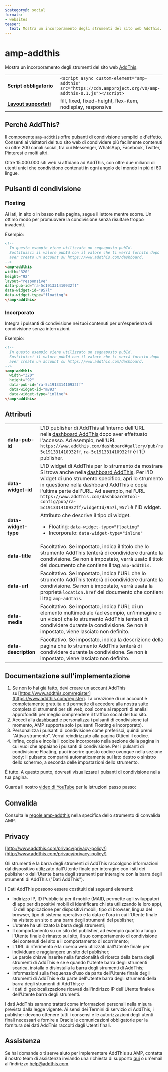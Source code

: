 ```yaml
---
$category@: social
formats:
- websites
teaser:
  text: Mostra un incorporamento degli strumenti del sito web AddThis.
---
```



<!--
Copyright 2018 The AMP HTML Authors. All Rights Reserved.

Licensed under the Apache License, Version 2.0 (the "License");
you may not use this file except in compliance with the License.
You may obtain a copy of the License at

      http://www.apache.org/licenses/LICENSE-2.0

Unless required by applicable law or agreed to in writing, software
distributed under the License is distributed on an "AS-IS" BASIS,
WITHOUT WARRANTIES OR CONDITIONS OF ANY KIND, either express or implied.
See the License for the specific language governing permissions and
limitations under the License.
-->

# amp-addthis

Mostra un incorporamento degli strumenti del sito web [AddThis](https://www.addthis.com).

<table>
  <tr>
    <td width="40%"><strong>Script obbligatorio</strong></td>
    <td><code>&lt;script async custom-element="amp-addthis" src="https://cdn.ampproject.org/v0/amp-addthis-0.1.js">&lt;/script></code></td>
  </tr>
  <tr>
    <td class="col-fourty"><strong><a href="../../../documentation/guides-and-tutorials/develop/style_and_layout/control_layout.md">Layout supportati</a></strong></td>
    <td>fill, fixed, fixed-height, flex-item, nodisplay, responsive</td>
  </tr>
</table>


## Perché AddThis?

Il componente `amp-addthis` offre pulsanti di condivisione semplici e d'effetto. Consenti ai visitatori del tuo sito web di condividere più facilmente contenuti su oltre 200 canali social, tra cui Messenger, WhatsApp, Facebook, Twitter, Pinterest e molti altri.

Oltre 15.000.000 siti web si affidano ad AddThis, con oltre due miliardi di utenti unici che condividono contenuti in ogni angolo del mondo in più di 60 lingue.

## Pulsanti di condivisione

### Floating

Ai lati, in alto o in basso nella pagina, segue il lettore mentre scorre. Un ottimo modo per promuovere la condivisione senza risultare troppo invadenti.

Esempio:
```html
<!--
  In questo esempio viene utilizzato un segnaposto pubId.
  Sostituisci il valore pubId con il valore che ti verrà fornito dopo
  aver creato un account su https://www.addthis.com/dashboard.
-->
<amp-addthis
width="320"
height="92"
layout="responsive"
data-pub-id="ra-5c191331410932ff"
data-widget-id="957l"
data-widget-type="floating">
</amp-addthis>
```

### Incorporato

Integra i pulsanti di condivisione nei tuoi contenuti per un'esperienza di condivisione senza interruzioni.

Esempio:
```html
<!--
  In questo esempio viene utilizzato un segnaposto pubId.
  Sostituisci il valore pubId con il valore che ti verrà fornito dopo
  aver creato un account su https://www.addthis.com/dashboard.
-->
<amp-addthis
  width="320"
  height="92"
  data-pub-id="ra-5c191331410932ff"
  data-widget-id="mv93"
  data-widget-type="inline">
</amp-addthis>
```

## Attributi

<table>
  <tr>
    <td width="40%"><strong>data-pub-id</strong></td>
    <td>L'ID publisher di AddThis all'interno dell'URL nella <a href="https://addthis.com/dashboard">dashboard AddThis</a> dopo aver effettuato l'accesso. Ad esempio, nell'URL <code>https://www.addthis.com/dashboard#gallery/pub/ra-5c191331410932ff</code>, <code>ra-5c191331410932ff</code> è l'ID publisher.</td>
  </tr>
  <tr>
    <td width="40%"><strong>data-widget-id</strong></td>
    <td>L'ID widget di AddThis per lo strumento da mostrare. Si trova anche nella <a href="https://addthis.com/dashboard">dashboard AddThis</a>. Per l'ID widget di uno strumento specifico, apri lo strumento in questione nella dashboard AddThis e copia l'ultima parte dell'URL. Ad esempio, nell'URL <code>https://www.addthis.com/dashboard#tool-config/pub/ra-5c191331410932ff/widgetId/957l</code>, <code>957l</code> è l'ID widget.</td>
  </tr>
  <tr>
    <td width="40%"><strong>data-widget-type</strong></td>
    <td>Attributo che descrive il tipo di widget.
      <ul>
        <li>Floating: <code>data-widget-type="floating"</code></li>
        <li>Incorporato: <code>data-widget-type="inline"</code></li>
      </ul></td>
    </tr>
    <tr>
      <td width="40%"><strong>data-title</strong></td>
      <td>Facoltativo. Se impostato, indica il titolo che lo strumento AddThis tenterà di condividere durante la condivisione. Se non è impostato, verrà usato il titolo del documento che contiene il tag <code>amp-addthis</code>.</td>
    </tr>
    <tr>
      <td width="40%"><strong>data-url</strong></td>
      <td>Facoltativo. Se impostato, indica l'URL che lo strumento AddThis tenterà di condividere durante la condivisione. Se non è impostato, verrà usata la proprietà <code>location.href</code> del documento che contiene il tag <code>amp-addthis</code>.</td>
    </tr>
    <tr>
      <td width="40%"><strong>data-media</strong></td>
      <td>Facoltativo. Se impostato, indica l'URL di un elemento multimediale (ad esempio, un'immagine o un video) che lo strumento AddThis tenterà di condividere durante la condivisione. Se non è impostato, viene lasciato non definito.</td>
    </tr>
    <tr>
      <td width="40%"><strong>data-description</strong></td>
      <td>Facoltativo. Se impostato, indica la descrizione della pagina che lo strumento AddThis tenterà di condividere durante la condivisione. Se non è impostato, viene lasciato non definito.</td>
    </tr>
  </table>

## Documentazione sull'implementazione

1. Se non lo hai già fatto, devi creare un account AddThis su [https://www.addthis.com/register](https://www.addthis.com/register). La creazione di un account è completamente gratuita e ti permette di accedere alla nostra suite completa di strumenti per siti web, così come ai rapporti di analisi approfonditi per meglio comprendere il traffico social del tuo sito.
1. Accedi alla [dashboard](https://addthis.com/dashboard) e personalizza i pulsanti di condivisione (al momento, AMP supporta solo i pulsanti Floating e Incorporato).
1. Personalizza i pulsanti di condivisione come preferisci, quindi premi "Attiva strumento". Verrai reindirizzato alla pagina Ottieni il codice.
1. Infine, copia e incolla il codice incorporato nella sezione della pagina in cui vuoi che appaiano i pulsanti di condivisione. Per i pulsanti di condivisione Floating, puoi inserire questo codice ovunque nella sezione body: il pulsante comparirà automaticamente sul lato destro o sinistro dello schermo, a seconda delle impostazioni dello strumento.

È tutto. A questo punto, dovresti visualizzare i pulsanti di condivisione nella tua pagina.

Guarda il nostro [video di YouTube](https://www.youtube.com/watch?v=BSkuAB4er2o) per le istruzioni passo passo:
<amp-youtube width="480" height="270" data-videoid="BSkuAB4er2o" layout="responsive"></amp-youtube>

## Convalida

Consulta le [regole amp-addthis](https://github.com/ampproject/amphtml/blob/master/extensions/amp-addthis/validator-amp-addthis.protoascii) nella specifica dello strumento di convalida AMP.

## Privacy

[http://www.addthis.com/privacy/privacy-policy/](http://www.addthis.com/privacy/privacy-policy/)

Gli strumenti e la barra degli strumenti di AddThis raccolgono informazioni dal dispositivo utilizzato dall'Utente finale per interagire con i siti dei publisher o dall'Utente barra degli strumenti per interagire con la barra degli strumenti di AddThis ("Dati AddThis").

I Dati AddThis possono essere costituiti dai seguenti elementi:

* Indirizzo IP, ID Pubblicità per il mobile (MAID, permette agli sviluppatori di app per dispositivi mobili di identificare chi sta utilizzando le loro app), ID dell'applicazione per dispositivi mobili, tipo di browser, lingua del browser, tipo di sistema operativo e la data e l'ora in cui l'Utente finale ha visitato un sito o una barra degli strumenti del publisher;
* L'utente ha utilizzato la barra degli strumenti;
* Il comportamento su un sito del publisher, ad esempio quanto a lungo l'Utente finale è rimasto sul sito, il suo comportamento di condivisione dei contenuti del sito e il comportamento di scorrimento;
* L'URL di riferimento e la ricerca web utilizzati dall'Utente finale per individuare e raggiungere un sito del publisher;
* Le parole chiave inserite nella funzionalità di ricerca della barra degli strumenti di AddThis e se e quando l'Utente barra degli strumenti scarica, installa o disinstalla la barra degli strumenti di AddThis;
* Informazioni sulla frequenza d'uso da parte dell'Utente finale degli strumenti di AddThis e da parte dell'Utente barra degli strumenti della barra degli strumenti di AddThis; e
* I dati di geolocalizzazione ricavati dall'indirizzo IP dell'Utente finale e dell'Utente barra degli strumenti.

I dati AddThis saranno trattati come informazioni personali nella misura prevista dalla legge vigente. Ai sensi dei Termini di servizio di AddThis, i publisher devono ottenere tutti i consensi e le autorizzazioni degli utenti finali necessari e fornire a Oracle le comunicazioni obbligatorie per la fornitura dei dati AddThis raccolti dagli Utenti finali.

## Assistenza

Se hai domande o ti serve aiuto per implementare AddThis su AMP, contatta il nostro team di assistenza inviando una richiesta di supporto [qui](https://www.addthis.com/support/) o un'email all'indirizzo [help@addthis.com](mailto%3ahelp@addthis.com).
